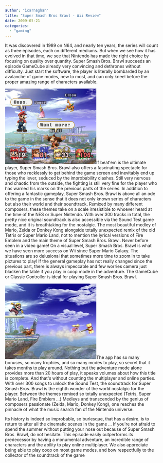 ```yaml
---
author: "icarnaghan"
title: "Super Smash Bros Brawl - Wii Review"
date: 2009-05-21
categories: 
  - "gaming"
---
```


It was discovered in 1999 on N64, and nearly ten years, the series will count as three episodes, each on different mediums. But when we see how it has evolved in that time, we see that Nintendo has made the right choice by focusing on quality over quantity. Super Smash Bros. Brawl succeeds an episode GameCube already very convincing and dethrones without difficulty. Just start the software, the player is literally bombarded by an avalanche of game modes, new to most, and can only kneel before the proper amazing range of characters available.

![smash.3](images/smash.3-300x247.jpg)If beat'em is the ultimate player, Super Smash Bros. Brawl also offers a fascinating spectacle for those who recklessly to get behind the game screen and inevitably end up typing the lever, seduced by the improbability clashes. Still very nervous and chaotic from the outside, the fighting is still very fine for the player who has warned his marks on the previous parts of the series. In addition to offering a fantastic gameplay, Super Smash Bros. Brawl is above all an ode to the game in the sense that it does not only known series of characters but also their world and their soundtrack. Remixed by many different composers, these themes take on a scale irresistible to whoever heard at the time of the NES or Super Nintendo. With over 300 tracks in total, the pretty nice original soundtrack is also accessible via the Sound Test game mode, and it is breathtaking for the nostalgic. The most beautiful medley of Mario, Zelda or Donkey Kong alongside totally unexpected remix of the old Tetris or Super Mario Land, not to mention the lyrical versions of Fire Emblem and the main theme of Super Smash Bros. Brawl. Never before seen in a video game! On a visual level, Super Smash Bros. Brawl is what we have seen more success on Wii since Super Mario Galaxy. The situations are so delusional that sometimes more time to zoom in to take pictures to play! If the general gameplay has not really changed since the previous part, there is always impeccable and few worries camera just blacken the table if you play in coop mode in the adventure. The GameCube or Classic Controller is ideal for playing Super Smash Bros. Brawl.

![smash.2](images/smash.2-300x247.jpg)The app has so many bonuses, so many trophies, and so many modes to play, so secret that it takes months to play around. Nothing but the adventure mode alone provides more than 20 hours of play, it speaks volumes about how this title is complete. And that's without counting the multiplayer and online parties. With over 300 songs to unlock the Sound Test, the soundtrack for Super Smash Bros. Brawl is the eighth wonder of the world nostalgic for the player. Between the themes remixed so totally unexpected (Tetris, Super Mario Land, Fire Emblem ...) Medleys and transcended by the genius of composers passionate (Zelda, Mario, Donkey Kong), one reaches the pinnacle of what the music search fan of the Nintendo universe.

Its history is indeed so improbable, so burlesque, that has a desire, is to return to after all the cinematic scenes in the game ... If you're not afraid to spend the summer without putting your nose out because of Super Smash Bros. Brawl, do not hesitate. This episode easily outperforms its predecessor by having a monumental adventure, an incredible range of characters and the ability to play online multiplayer. We also appreciate being able to play coop on most game modes, and bow respectfully to the collector of the soundtrack of the game
